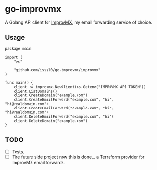 # go-improvmx

A Golang API client for [ImprovMX](https://improvmx.com), my email forwarding service of choice.

## Usage

```golang
package main

import (
	"os"

	"github.com/issyl0/go-improvmx/improvmx"
)

func main() {
	client := improvmx.NewClient(os.Getenv("IMPROVMX_API_TOKEN"))
	client.ListDomains()
	client.CreateDomain("example.com")
	client.CreateEmailForward("example.com", "hi", "hi@realdomain.com")
	client.CreateEmailForward("example.com", "hi", "hi@realdomain.com")
	client.DeleteEmailForward("example.com", "hi")
	client.DeleteDomain("example.com")
}
```

## TODO

- [ ] Tests.
- [ ] The future side project now this is done... a Terraform provider for ImprovMX email forwards.
